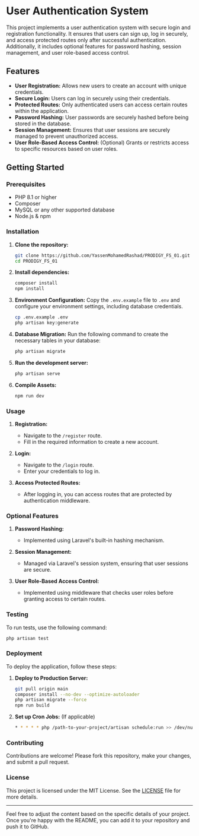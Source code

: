 # User Authentication System

This project implements a user authentication system with secure login and registration functionality. It ensures that users can sign up, log in securely, and access protected routes only after successful authentication. Additionally, it includes optional features for password hashing, session management, and user role-based access control.

## Features

- **User Registration:** Allows new users to create an account with unique credentials.
- **Secure Login:** Users can log in securely using their credentials.
- **Protected Routes:** Only authenticated users can access certain routes within the application.
- **Password Hashing:** User passwords are securely hashed before being stored in the database.
- **Session Management:** Ensures that user sessions are securely managed to prevent unauthorized access.
- **User Role-Based Access Control:** (Optional) Grants or restricts access to specific resources based on user roles.

## Getting Started

### Prerequisites

- PHP 8.1 or higher
- Composer
- MySQL or any other supported database
- Node.js & npm

### Installation

1. **Clone the repository:**
   ```bash
   git clone https://github.com/YassenMohamedRashad/PRODIGY_FS_01.git
   cd PRODIGY_FS_01
   ```

2. **Install dependencies:**
   ```bash
   composer install
   npm install
   ```

3. **Environment Configuration:**
   Copy the `.env.example` file to `.env` and configure your environment settings, including database credentials.
   ```bash
   cp .env.example .env
   php artisan key:generate
   ```

4. **Database Migration:**
   Run the following command to create the necessary tables in your database:
   ```bash
   php artisan migrate
   ```

5. **Run the development server:**
   ```bash
   php artisan serve
   ```

6. **Compile Assets:**
   ```bash
   npm run dev
   ```

### Usage

1. **Registration:**
   - Navigate to the `/register` route.
   - Fill in the required information to create a new account.

2. **Login:**
   - Navigate to the `/login` route.
   - Enter your credentials to log in.

3. **Access Protected Routes:**
   - After logging in, you can access routes that are protected by authentication middleware.

### Optional Features

1. **Password Hashing:**
   - Implemented using Laravel's built-in hashing mechanism.

2. **Session Management:**
   - Managed via Laravel's session system, ensuring that user sessions are secure.

3. **User Role-Based Access Control:**
   - Implemented using middleware that checks user roles before granting access to certain routes.

### Testing

To run tests, use the following command:
```bash
php artisan test
```

### Deployment

To deploy the application, follow these steps:

1. **Deploy to Production Server:**
   ```bash
   git pull origin main
   composer install --no-dev --optimize-autoloader
   php artisan migrate --force
   npm run build
   ```

2. **Set up Cron Jobs:** (If applicable)
   ```bash
   * * * * * php /path-to-your-project/artisan schedule:run >> /dev/null 2>&1
   ```

### Contributing

Contributions are welcome! Please fork this repository, make your changes, and submit a pull request.

### License

This project is licensed under the MIT License. See the [LICENSE](LICENSE) file for more details.

---

Feel free to adjust the content based on the specific details of your project. Once you're happy with the README, you can add it to your repository and push it to GitHub.
